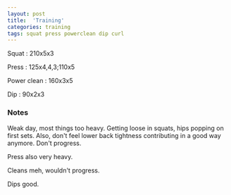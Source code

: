 ```yaml
---
layout: post
title:  'Training'
categories: training
tags: squat press powerclean dip curl
---
```


Squat       :   210x5x3

Press       :   125x4,4,3;110x5

Power clean :   160x3x5

Dip         :   90x2x3

### Notes

Weak day, most things too heavy. Getting loose in squats, hips popping on first sets.
Also, don't feel lower back tightness contributing in a good way anymore. Don't progress.

Press also very heavy.

Cleans meh, wouldn't progress.

Dips good.
